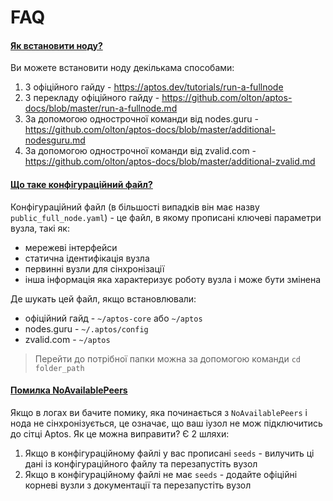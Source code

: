 # FAQ

#### [Як встановити ноду?]()

Ви можете встановити ноду декількама способами:
1. З офіційного гайду - https://aptos.dev/tutorials/run-a-fullnode
2. З перекладу офіційного гайду - https://github.com/olton/aptos-docs/blob/master/run-a-fullnode.md
3. За допомогою однострочної команди від nodes.guru - https://github.com/olton/aptos-docs/blob/master/additional-nodesguru.md
3. За допомогою однострочної команди від zvalid.com - https://github.com/olton/aptos-docs/blob/master/additional-zvalid.md

#### [Що таке конфігураційний файл?]()

Конфігураційний файл (в більшості випадків він має назву `public_full_node.yaml`) - це файл, в якому прописані ключеві параметри вузла, такі як:
+ мережеві інтерфейси
+ статична ідентифікація вузла
+ первинні вузли для сінхронізації
+ інша інформація яка характеризує роботу вузла і може бути змінена

Де шукать цей файл, якщо встановлювали:
+ офіційний гайд - `~/aptos-core` або `~/aptos`
+ nodes.guru - `~/.aptos/config`
+ zvalid.com - `~/aptos`

> Перейти до потрібної папки можна за допомогою команди `cd folder_path`

#### [Помилка NoAvailablePeers]()

Якщо в логах ви бачите помику, яка починається з `NoAvailablePeers` і нода не сінхронізується, це означає, що ваш іузол не мож підключитись до сітці Aptos.
Як це можна виправити? Є 2 шляхи:
1. Якщо в конфігураційному файлі у вас прописані `seeds` - вилучить ці дані із конфігураційного файлу та перезапустіть вузол
2. Якщо в конфігураційному файлі не має `seeds` - додайте офіційні корневі вузли з документації та перезапустіть вузол  